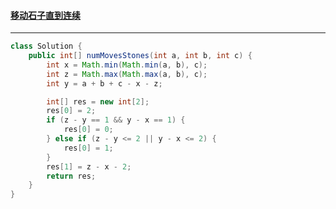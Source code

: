 #### <a href="https://leetcode.cn/problems/moving-stones-until-consecutive/">移动石子直到连续</a>

-------------

```java
class Solution {
    public int[] numMovesStones(int a, int b, int c) {
        int x = Math.min(Math.min(a, b), c);
        int z = Math.max(Math.max(a, b), c);
        int y = a + b + c - x - z;

        int[] res = new int[2];
        res[0] = 2;
        if (z - y == 1 && y - x == 1) {
            res[0] = 0;
        } else if (z - y <= 2 || y - x <= 2) {
            res[0] = 1;
        }
        res[1] = z - x - 2;
        return res;
    }
}
```

